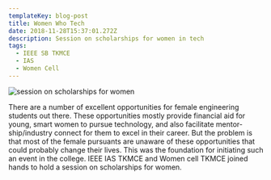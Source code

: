 ```yaml
---
templateKey: blog-post
title: Women Who Tech
date: 2018-11-28T15:37:01.272Z
description: Session on scholarships for women in tech
tags:
  - IEEE SB TKMCE
  - IAS
  - Women Cell
---
```

![session on scholarships for women](/img/women-who-tech.jpg)

There are a number of excellent opportunities for female engineering students out there. These opportunities mostly provide financial aid for young, smart women to pursue technology, and also facilitate mentor-ship/industry connect for them to excel in their career. But the problem is that most of the female pursuants are unaware of these opportunities that could probably change their lives. This was the foundation for initiating such an event in the college. IEEE IAS TKMCE and Women cell TKMCE joined hands to hold a session on scholarships for women.
